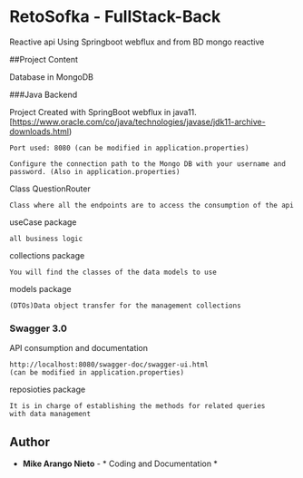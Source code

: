 # RetoSofka - FullStack-Back

Reactive api Using Springboot webflux and from BD mongo reactive

##Project Content

Database in MongoDB

 ###Java Backend

Project Created with SpringBoot webflux in java11.
[https://www.oracle.com/co/java/technologies/javase/jdk11-archive-downloads.html)

```
Port used: 8080 (can be modified in application.properties)

Configure the connection path to the Mongo DB with your username and password. (Also in application.properties)
```

Class QuestionRouter

```
Class where all the endpoints are to access the consumption of the api
```

useCase package
```
all business logic
```

collections package

```
You will find the classes of the data models to use
```
models package

```
(DTOs)Data object transfer for the management collections
```


### Swagger 3.0

API consumption and documentation

```
http://localhost:8080/swagger-doc/swagger-ui.html
(can be modified in application.properties)

```

reposioties package
```
It is in charge of establishing the methods for related queries
with data management
```

## Author

* **Mike Arango Nieto** - * Coding and Documentation *

